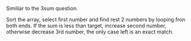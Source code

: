 Similiar to the 3sum question.

Sort the array, select first number and find rest 2 numbers by looping fron both ends. If the sum is less than target, increase second number, otherwise decrease 3rd number, the only case left is an exact match.
